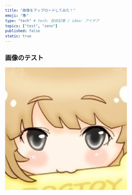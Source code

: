 ```yaml
---
title: "画像をアップロードしてみた！"
emoji: "📚"
type: "tech" # tech: 技術記事 / idea: アイデア
topics: ["test", "zenn"]
published: false
static: true
---
```


## 画像のテスト

![1737688092084](/images/da090ba697201d/1737688092084.png)

